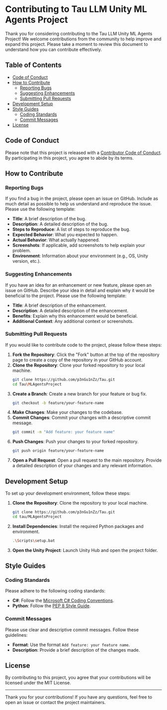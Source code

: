 # Contributing to Tau LLM Unity ML Agents Project

Thank you for considering contributing to the Tau LLM Unity ML Agents Project! We welcome contributions from the community to help improve and expand this project. Please take a moment to review this document to understand how you can contribute effectively.

## Table of Contents

- [Code of Conduct](#code-of-conduct)
- [How to Contribute](#how-to-contribute)
  - [Reporting Bugs](#reporting-bugs)
  - [Suggesting Enhancements](#suggesting-enhancements)
  - [Submitting Pull Requests](#submitting-pull-requests)
- [Development Setup](#development-setup)
- [Style Guides](#style-guides)
  - [Coding Standards](#coding-standards)
  - [Commit Messages](#commit-messages)
- [License](#license)

## Code of Conduct

Please note that this project is released with a [Contributor Code of Conduct](CODE_OF_CONDUCT.md). By participating in this project, you agree to abide by its terms.

## How to Contribute

### Reporting Bugs

If you find a bug in the project, please open an issue on GitHub. Include as much detail as possible to help us understand and reproduce the issue. Please use the following template:

- **Title**: A brief description of the bug.
- **Description**: A detailed description of the bug.
- **Steps to Reproduce**: A list of steps to reproduce the bug.
- **Expected Behavior**: What you expected to happen.
- **Actual Behavior**: What actually happened.
- **Screenshots**: If applicable, add screenshots to help explain your problem.
- **Environment**: Information about your environment (e.g., OS, Unity version, etc.).

### Suggesting Enhancements

If you have an idea for an enhancement or new feature, please open an issue on GitHub. Describe your idea in detail and explain why it would be beneficial to the project. Please use the following template:

- **Title**: A brief description of the enhancement.
- **Description**: A detailed description of the enhancement.
- **Benefits**: Explain why this enhancement would be beneficial.
- **Additional Context**: Any additional context or screenshots.

### Submitting Pull Requests

If you would like to contribute code to the project, please follow these steps:

1. **Fork the Repository**: Click the "Fork" button at the top of the repository page to create a copy of the repository in your GitHub account.
2. **Clone the Repository**: Clone your forked repository to your local machine.
   ```bash
   git clone https://github.com/p3nGu1nZz/Tau.git
   cd Tau\MLAgentsProject
   ```
3. **Create a Branch**: Create a new branch for your feature or bug fix.
   ```bash
   git checkout -b feature/your-feature-name
   ```
4. **Make Changes**: Make your changes to the codebase.
5. **Commit Changes**: Commit your changes with a descriptive commit message.
   ```bash
   git commit -m "Add feature: your feature name"
   ```
6. **Push Changes**: Push your changes to your forked repository.
   ```bash
   git push origin feature/your-feature-name
   ```
7. **Open a Pull Request**: Open a pull request to the main repository. Provide a detailed description of your changes and any relevant information.

## Development Setup

To set up your development environment, follow these steps:

1. **Clone the Repository**: Clone the repository to your local machine.
   ```bash
   git clone https://github.com/p3nGu1nZz/Tau.git
   cd tau/MLAgentsProject
   ```
2. **Install Dependencies**: Install the required Python packages and environment.
   ```bash
   .\Scripts\setup.bat
   ```
3. **Open the Unity Project**: Launch Unity Hub and open the project folder.

## Style Guides

### Coding Standards

Please adhere to the following coding standards:

- **C#**: Follow the [Microsoft C# Coding Conventions](https://docs.microsoft.com/en-us/dotnet/csharp/fundamentals/coding-style/coding-conventions).
- **Python**: Follow the [PEP 8 Style Guide](https://www.python.org/dev/peps/pep-0008/).

### Commit Messages

Please use clear and descriptive commit messages. Follow these guidelines:

- **Format**: Use the format `Add feature: your feature name`.
- **Description**: Provide a brief description of the changes made.

## License

By contributing to this project, you agree that your contributions will be licensed under the MIT License.

---

Thank you for your contributions! If you have any questions, feel free to open an issue or contact the project maintainers.
